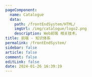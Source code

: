 ```yaml
---
pageComponent: 
  name: Catalogue
  data: 
    path: /frontEndSystem/HTML/
    imgUrl: /img/catalogue/logo2.png
    description: Web前端 相关技术。
title: 前端 - 知识体系
permalink: /frontEndSystem/
sidebar: false
article: false
comment: false
editLink: false
date: 2024-01-26 16:39:19
---
```



